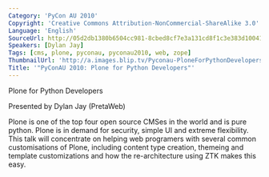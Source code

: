 ```yaml
---
Category: 'PyCon AU 2010'
Copyright: 'Creative Commons Attribution-NonCommercial-ShareAlike 3.0'
Language: 'English'
SourceUrl: http://05d2db1380b6504cc981-8cbed8cf7e3a131cd8f1c3e383d10041.r93.cf2.rackcdn.com/pycon-au-2010/462_pyconau-2010-plone-for-python-developers.flv
Speakers: [Dylan Jay]
Tags: [cms, plone, pyconau, pyconau2010, web, zope]
ThumbnailUrl: 'http://a.images.blip.tv/Pyconau-PloneForPythonDevelopers992.png'
Title: '"PyConAU 2010: Plone for Python Developers"'
---
```

Plone for Python Developers

Presented by Dylan Jay (PretaWeb)

Plone is one of the top four open source CMSes in the world and is pure
python. Plone is in demand for security, simple UI and extreme flexibility.
This talk will concentrate on helping web programers with several common
customisations of Plone, including content type creation, themeing and
template customizations and how the re-architecture using ZTK makes this easy.

